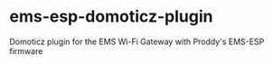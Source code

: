 # ems-esp-domoticz-plugin
Domoticz plugin for the EMS Wi-Fi Gateway with Proddy's EMS-ESP firmware 
